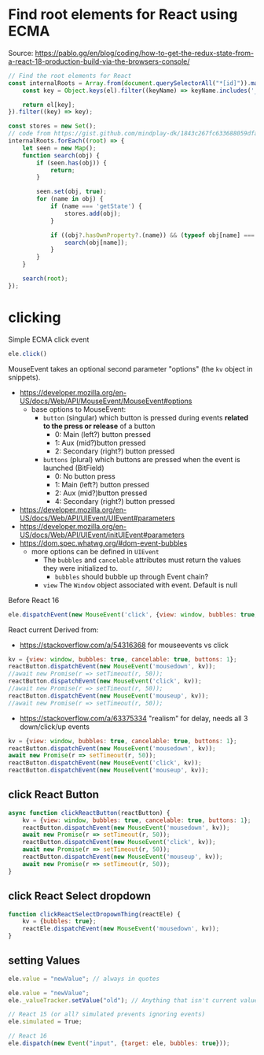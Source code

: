 # Find root elements for React using ECMA
Source: https://pablo.gg/en/blog/coding/how-to-get-the-redux-state-from-a-react-18-production-build-via-the-browsers-console/
```js
// Find the root elements for React
const internalRoots = Array.from(document.querySelectorAll("*[id]")).map((el) => {
    const key = Object.keys(el).filter((keyName) => keyName.includes('__reactContainer')).at(-1);

    return el[key];
}).filter((key) => key);

const stores = new Set();
// code from https://gist.github.com/mindplay-dk/1843c267fc633688059dfa5e3b07d0dd
internalRoots.forEach((root) => {
    let seen = new Map();
    function search(obj) {
        if (seen.has(obj)) {
            return;
        }

        seen.set(obj, true);
        for (name in obj) {
            if (name === 'getState') {
                stores.add(obj);
            }

            if ((obj?.hasOwnProperty?.(name)) && (typeof obj[name] === "object") && (obj[name] != null)) {
                search(obj[name]);
            }
        }
    }

    search(root);
});
```

# clicking
Simple ECMA click event
```js
ele.click()
```

MouseEvent takes an optional second parameter "options" (the `kv` object in snippets). 
- https://developer.mozilla.org/en-US/docs/Web/API/MouseEvent/MouseEvent#options
	- base options to MouseEvent: 
		- `button`  (singular) which button is pressed during events **related to the press or release** of a button
			- 0: Main (left?) button pressed
			- 1: Aux (mid?)button pressed
			- 2: Secondary (right?) button pressed
		- `buttons` (plural) which buttons are pressed when the event is launched (BitField)
			- 0: No button press
			- 1: Main (left?) button pressed
			- 2: Aux (mid?)button pressed
			- 4: Secondary (right?) button pressed
- https://developer.mozilla.org/en-US/docs/Web/API/UIEvent/UIEvent#parameters
- https://developer.mozilla.org/en-US/docs/Web/API/UIEvent/initUIEvent#parameters
- https://dom.spec.whatwg.org/#dom-event-bubbles
	- more options can be defined in `UIEvent`
		- The `bubbles` and `cancelable` attributes must return the values they were initialized to.
			- `bubbles` should bubble up through Event chain?
		- `view` The `Window` object associated with event. Default is null


Before React 16
```js
ele.dispatchEvent(new MouseEvent('click', {view: window, bubbles: true, cancelable: true, buttons: 1}));
```

React current
Derived from: 
- https://stackoverflow.com/a/54316368 for mouseevents vs click
```js
kv = {view: window, bubbles: true, cancelable: true, buttons: 1};
reactButton.dispatchEvent(new MouseEvent('mousedown', kv));
//await new Promise(r => setTimeout(r, 50));
reactButton.dispatchEvent(new MouseEvent('click', kv));
//await new Promise(r => setTimeout(r, 50));
reactButton.dispatchEvent(new MouseEvent('mouseup', kv));
//await new Promise(r => setTimeout(r, 50));
```

- https://stackoverflow.com/a/63375334 "realism" for delay, needs all 3 down/click/up events
```js
kv = {view: window, bubbles: true, cancelable: true, buttons: 1};
reactButton.dispatchEvent(new MouseEvent('mousedown', kv));
await new Promise(r => setTimeout(r, 50));
reactButton.dispatchEvent(new MouseEvent('click', kv));
reactButton.dispatchEvent(new MouseEvent('mouseup', kv));
```

## click React Button
```js
async function clickReactButton(reactButton) {
	kv = {view: window, bubbles: true, cancelable: true, buttons: 1};
	reactButton.dispatchEvent(new MouseEvent('mousedown', kv));
	await new Promise(r => setTimeout(r, 50));
	reactButton.dispatchEvent(new MouseEvent('click', kv));
	await new Promise(r => setTimeout(r, 50));
	reactButton.dispatchEvent(new MouseEvent('mouseup', kv));
	await new Promise(r => setTimeout(r, 50));
}
```

## click React Select dropdown
```js
function clickReactSelectDropownThing(reactEle) {
	kv = {bubbles: true};
	reactEle.dispatchEvent(new MouseEvent('mousedown', kv));
}
```

## setting Values
```js
ele.value = "newValue"; // always in quotes
```

```js
ele.value = "newValue";
ele._valueTracker.setValue("old"); // Anything that isn't current value?

// React 15 (or all? simulated prevents ignoring events)
ele.simulated = True;

// React 16
ele.dispatch(new Event("input", {target: ele, bubbles: true}));
```